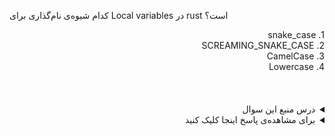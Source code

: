 
کدام شیوه‌ی نام‌گذاری برای Local variables در rust است؟


<div dir="rtl">
1. snake_case
</div>
<div dir="rtl">
2. SCREAMING_SNAKE_CASE
</div>
<div dir="rtl">
3. CamelCase
</div>
<div dir="rtl">
4. Lowercase
</div>



<br />
<br />
<br />
<details dir="rtl">
  <summary>درس منبع این سوال</summary>

<div dir="rtl">
Variable -> Naming conventions
</div>

</details>
<details dir="rtl">
  <summary>برای مشاهده‌ی پاسخ اینجا کلیک کنید</summary>
  
گزینه‌ی اول صحیح است.
  
</details>
